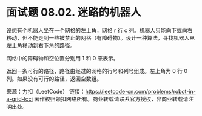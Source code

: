 # 面试题 08.02. 迷路的机器人

设想有个机器人坐在一个网格的左上角，网格 r 行 c 列。机器人只能向下或向右移动，但不能走到一些被禁止的网格（有障碍物）。设计一种算法，寻找机器人从左上角移动到右下角的路径。



网格中的障碍物和空位置分别用 1 和 0 来表示。

返回一条可行的路径，路径由经过的网格的行号和列号组成。左上角为 0 行 0 列。如果没有可行的路径，返回空数组。

来源：力扣（LeetCode）
链接：https://leetcode-cn.com/problems/robot-in-a-grid-lcci
著作权归领扣网络所有。商业转载请联系官方授权，非商业转载请注明出处。